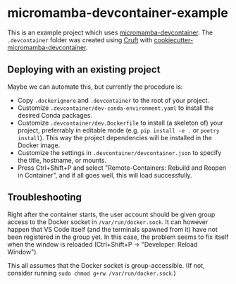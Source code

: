 # micromamba-devcontainer-example

This is an example project which uses [micromamba-devcontainer](https://github.com/maresb/micromamba-devcontainer). The `.devcontainer` folder was created using [Cruft](https://github.com/cruft/cruft) with [cookiecutter-micromamba-devcontainer](https://gitlab.com/bmares/cookiecutter-micromamba-devcontainer).

## Deploying with an existing project

Maybe we can automate this, but currently the procedure is:

* Copy `.dockerignore` and `.devcontainer` to the root of your project.
* Customize `.devcontainer/dev-conda-environment.yaml` to install the desired Conda packages.
* Customize `.devcontainer/dev.Dockerfile` to install (a skeleton of) your project, preferrably in editable mode (e.g. `pip install -e .` or `poetry install`). This way the project dependencies will be installed in the Docker image.
* Customize the settings in `.devcontainer/devcontainer.json` to specify the title, hostname, or mounts.
* Press Ctrl+Shift+P and select "Remote-Containers: Rebuild and Reopen in Container", and if all goes well, this will load successfully.

## Troubleshooting

Right after the container starts, the user account should be given group access to the Docker socket in `/var/run/docker.sock`. It can however happen that VS Code itself (and the terminals spawned from it) have not been registered in the group yet. In this case, the problem seems to fix itself when the window is reloaded (Ctrl+Shift+P → "Developer: Reload Window").

This all assumes that the Docker socket is group-accessible. (If not, consider running `sudo chmod g+rw /var/run/docker.sock`.)
